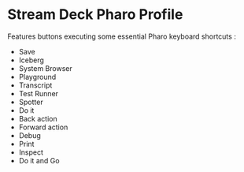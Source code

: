 # Stream Deck Pharo Profile
Features buttons executing some essential Pharo keyboard shortcuts :
- Save
- Iceberg 
- System Browser
- Playground
- Transcript
- Test Runner
- Spotter
- Do it
- Back action
- Forward action
- Debug
- Print
- Inspect
- Do it and Go
